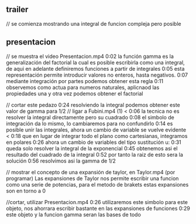 ## trailer
// se comienza mostrando una integral de funcion compleja pero posible



## presentacion
// se muestra el video Presentacion.mp4
0:02 la función gamma es la generalización del factorial
la cual es posible escribirla como una integral, de aqui en adelante definiremos funciones a partir de integrales
0:05 esta representación permite introducir valores no enteros, hasta negativos.
0:07 mediante integración por partes podemos obtener esta regla
0:11 observemos como actua para numeros naturales, 
aplicnaod las propiedades una y otra vez podemos obtener el factorial

// cortar este pedazo
0:24 resolviendo la integral podemos obtener este valor de gamma para 1/2
// ligar a Fubini.mp4 (1)
< 0:06 la tecnica no es resolver la integral directamente pero su cuadrado
0:08 el simbolo de integración da lo mismo, lo cambiaremos para no confundirlo
0:14 es posible unir las integrales, ahora un cambio de variable se vuelve evidente
< 0:18 que en lugar de integrar todo el plano como cartesianas, integramos en polares
0:26 ahora un cambio de variables del tipo sustitución u:
0:31 queda solo resolver la integral de la exponencial
0:45 obtenemos asi el resultado del cuadrado de la integral
0:52 por tanto la raiz de esto sera la solución
0:56 resolvimos asi la gamma de 1/2

// mostrar el concepto de una expansión de taylor, en Taylor.mp4 (por programar)
Las expansiones de Taylor nos permite escribir una funcion como una serie de potencias, para el metodo de brakets estas expansiones son en torno a 0

//cortar, utilizar Presentacion.mp4
0:26 utilizaremos este simbolo para este objeto, nos ahorrara escribir bastante en las expansiones de funciones
0:29 este objeto y la funcion gamma seran las bases de todo

